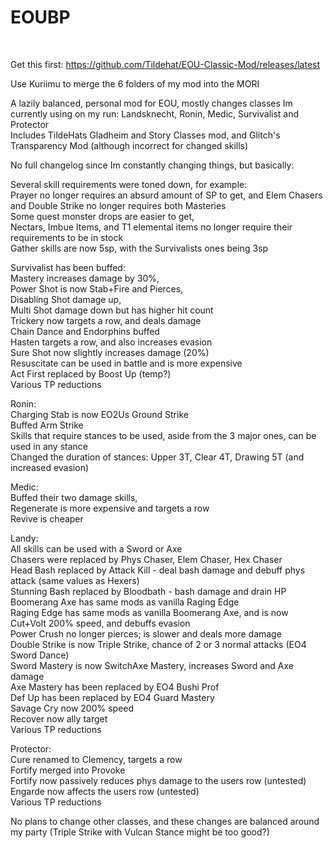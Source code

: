 # EOUBP <br />
 <br />
 
 Get this first: https://github.com/Tildehat/EOU-Classic-Mod/releases/latest
 
 Use Kuriimu to merge the 6 folders of my mod into the MORI
 
 
A lazily balanced, personal mod for EOU, mostly changes classes Im currently using on my run: Landsknecht, Ronin, Medic, Survivalist and Protector <br />
Includes TildeHats Gladheim and Story Classes mod, and Glitch's Transparency Mod (although incorrect for changed skills) <br />

No full changelog since Im constantly changing things, but basically: <br />


Several skill requirements were toned down, for example:  <br />
Prayer no longer requires an absurd amount of SP to get, and Elem Chasers and Double Strike no longer requires both Masteries <br />
Some quest monster drops are easier to get, <br />
Nectars, Imbue Items, and T1 elemental items no longer require their requirements to be in stock <br />
Gather skills are now 5sp, with the Survivalists ones being 3sp <br />


Survivalist has been buffed:  <br />
Mastery increases damage by 30%,  <br />
Power Shot is now Stab+Fire and Pierces,  <br />
Disabling Shot damage up,  <br />
Multi Shot damage down but has higher hit count <br />
Trickery now targets a row, and deals damage <br />
Chain Dance and Endorphins buffed <br />
Hasten targets a row, and also increases evasion <br />
Sure Shot now slightly increases damage (20%) <br />
Resuscitate can be used in battle and is more expensive <br />
Act First replaced by Boost Up (temp?) <br />
Various TP reductions <br />


Ronin: <br />
Charging Stab is now EO2Us Ground Strike <br />
Buffed Arm Strike <br />
Skills that require stances to be used, aside from the 3 major ones, can be used in any stance <br />
Changed the duration of stances: Upper 3T, Clear 4T, Drawing 5T (and increased evasion) <br />


Medic: <br />
Buffed their two damage skills, <br />
Regenerate is more expensive and targets a row <br />
Revive is cheaper <br />


Landy: <br />
All skills can be used with a Sword or Axe <br />
Chasers were replaced by Phys Chaser, Elem Chaser, Hex Chaser <br />
Head Bash replaced by Attack Kill - deal bash damage and debuff phys attack (same values as Hexers) <br />
Stunning Bash replaced by Bloodbath - bash damage and drain HP <br />
Boomerang Axe has same mods as vanilla Raging Edge <br />
Raging Edge has same mods as vanilla Boomerang Axe, and is now Cut+Volt 200% speed, and debuffs evasion <br />
Power Crush no longer pierces; is slower and deals more damage <br />
Double Strike is now Triple Strike, chance of 2 or 3 normal attacks (EO4 Sword Dance) <br />
Sword Mastery is now SwitchAxe Mastery, increases Sword and Axe damage <br />
Axe Mastery has been replaced by EO4 Bushi Prof <br />
Def Up has been replaced by EO4 Guard Mastery <br />
Savage Cry now 200% speed <br />
Recover now ally target <br />
Various TP reductions <br />


Protector: <br />
Cure renamed to Clemency, targets a row <br />
Fortify merged into Provoke <br />
Fortify now passively reduces phys damage to the users row (untested) <br />
Engarde now affects the users row (untested) <br />
Various TP reductions <br />


No plans to change other classes, and these changes are balanced around my party (Triple Strike with Vulcan Stance might be too good?)


